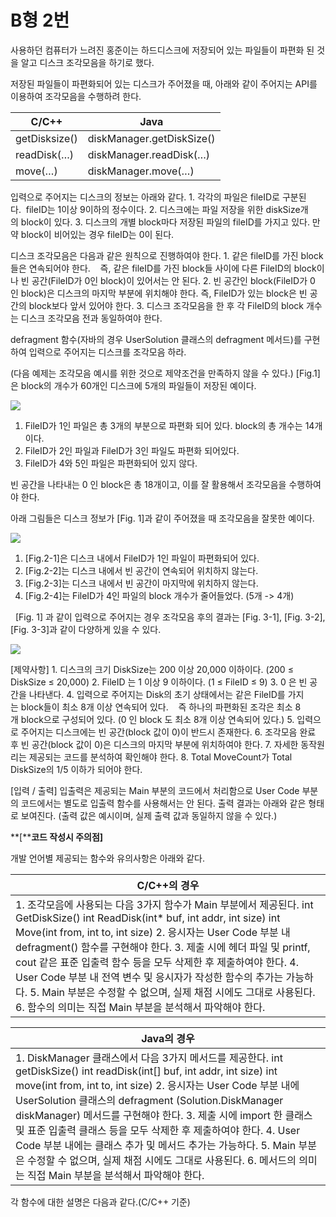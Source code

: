 # B형 2번

사용하던 컴퓨터가 느려진 홍준이는 하드디스크에 저장되어 있는 파일들이 파편화 된 것을 알고 디스크 조각모음을 하기로 했다.

저장된 파일들이 파편화되어 있는 디스크가 주어졌을 때, 아래와 같이 주어지는 API를 이용하여 조각모음을 수행하려 한다. 

 

| C/C++         | Java                      |
| ------------- | ------------------------- |
| getDisksize() | diskManager.getDiskSize() |
| readDisk(…)   | diskManager.readDisk(…)   |
| move(…)       | diskManager.move(…)       |

입력으로 주어지는 디스크의 정보는 아래와 같다.
1. 각각의 파일은 fileID로 구분된다.  fileID는 1이상 9이하의 정수이다.
2. 디스크에는 파일 저장을 위한 diskSize개의 block이 있다.
3. 디스크의 개별 block마다 저장된 파일의 fileID를 가지고 있다. 만약 block이 비어있는 경우 fileID는 0이 된다.

디스크 조각모음은 다음과 같은 원칙으로 진행하여야 한다.
1. 같은 fileID를 가진 block들은 연속되어야 한다.
   즉, 같은 fileID를 가진 block들 사이에 다른 FileID의 block이나 빈 공간(FileID가 0인 block)이 있어서는 안 된다.
2. 빈 공간인 block(FileID가 0인 block)은 디스크의 마지막 부분에 위치해야 한다. 즉, FileID가 있는 block은 빈 공간의 block보다 앞서 있어야 한다.
3. 디스크 조각모음을 한 후 각 FileID의 block 개수는 디스크 조각모음 전과 동일하여야 한다.

defragment 함수(자바의 경우 UserSolution 클래스의 defragment 메서드)를 구현하여 입력으로 주어지는 디스크를 조각모음 하라.

(다음 예제는 조각모음 예시를 위한 것으로 제약조건을 만족하지 않을 수 있다.)
[Fig.1]은 block의 개수가 60개인 디스크에 5개의 파일들이 저장된 예이다.

![](C:\Users\multicampus\Desktop\image\2번1.PNG)






1. FileID가 1인 파일은 총 3개의 부분으로 파편화 되어 있다. block의 총 개수는 14개이다.
2. FileID가 2인 파일과 FileID가 3인 파일도 파편화 되어있다.
3. FileID가 4와 5인 파일은 파편화되어 있지 않다.

빈 공간을 나타내는 0 인 block은 총 18개이고, 이를 잘 활용해서 조각모음을 수행하여야 한다.

아래 그림들은 디스크 정보가 [Fig. 1]과 같이 주어졌을 때 조각모음을 잘못한 예이다.

![](C:\Users\multicampus\Desktop\image\2번2.PNG)



1. [Fig.2-1]은 디스크 내에서 FileID가 1인 파일이 파편화되어 있다.
2. [Fig.2-2]는 디스크 내에서 빈 공간이 연속되어 위치하지 않는다.
3. [Fig.2-3]는 디스크 내에서 빈 공간이 마지막에 위치하지 않는다.
4. [Fig.2-4]는 FileID가 4인 파일의 block 개수가 줄어들었다. (5개 -> 4개)

  [Fig. 1] 과 같이 입력으로 주어지는 경우 조각모음 후의 결과는 [Fig. 3-1], [Fig. 3-2], [Fig. 3-3]과 같이 다양하게 있을 수 있다.

![](C:\Users\multicampus\Desktop\image\2번3.PNG)



[제약사항]
1. 디스크의 크기 DiskSize는 200 이상 20,000 이하이다. (200 ≤ DiskSize ≤ 20,000)
2. FileID 는 1 이상 9 이하이다. (1 ≤ FileID ≤ 9)
3. 0 은 빈 공간을 나타낸다.
4. 입력으로 주어지는 Disk의 초기 상태에서는 같은 FileID를 가지는 block들이 최소 8개 이상 연속되어 있다.
   즉 하나의 파편화된 조각은 최소 8개 block으로 구성되어 있다. (0 인 block 도 최소 8개 이상 연속되어 있다.)
5. 입력으로 주어지는 디스크에는 빈 공간(block 값이 0)이 반드시 존재한다.
6. 조각모음 완료 후 빈 공간(block 값이 0)은 디스크의 마지막 부분에 위치하여야 한다.
7. 자세한 동작원리는 제공되는 코드를 분석하여 확인해야 한다.
8. Total MoveCount가 Total DiskSize의 1/5 이하가 되어야 한다.


[입력 / 출력]
입출력은 제공되는 Main 부분의 코드에서 처리함으로 User Code 부분의 코드에서는 별도로 입출력 함수를 사용해서는 안 된다.
출력 결과는 아래와 같은 형태로 보여진다. (출력 값은 예시이며, 실제 출력 값과 동일하지 않을 수 있다.)

 



 

**[****코드 작성시 주의점]**




개발 언어별 제공되는 함수와 유의사항은 아래와 같다.

 

| C/C++의 경우                                                 |
| ------------------------------------------------------------ |
| 1. 조각모음에 사용되는 다음 3가지 함수가 Main 부분에서 제공된다. int GetDiskSize() int ReadDisk(int* buf, int addr, int size) int Move(int from, int to, int size) 2. 응시자는 User Code 부분 내 defragment() 함수를 구현해야 한다. 3. 제출 시에 헤더 파일 및 printf, cout 같은 표준 입출력 함수 등을 모두 삭제한 후 제출하여야 한다. 4. User Code 부분 내 전역 변수 및 응시자가 작성한 함수의 추가는 가능하다. 5. Main 부분은 수정할 수 없으며, 실제 채점 시에도 그대로 사용된다. 6. 함수의 의미는 직접 Main 부분을 분석해서 파악해야 한다. |

 

| Java의 경우                                                  |
| ------------------------------------------------------------ |
| 1. DiskManager 클래스에서 다음 3가지 메서드를 제공한다. int getDiskSize() int readDisk(int[] buf, int addr, int size) int move(int from, int to, int size) 2. 응시자는 User Code 부분 내에 UserSolution 클래스의 defragment (Solution.DiskManager diskManager) 메서드를 구현해야 한다. 3. 제출 시에 import 한 클래스 및 표준 입출력 클래스 등을 모두 삭제한 후 제출하여야 한다. 4. User Code 부분 내에는 클래스 추가 및 메서드 추가는 가능하다. 5. Main 부분은 수정할 수 없으며, 실제 채점 시에도 그대로 사용된다. 6. 메서드의 의미는 직접 Main 부분을 분석해서 파악해야 한다. |

 

각 함수에 대한 설명은 다음과 같다.(C/C++ 기준)

